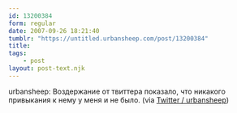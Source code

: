 ```yaml
---
id: 13200384
form: regular
date: 2007-09-26 18:21:40
tumblr: "https://untitled.urbansheep.com/post/13200384"
title:
tags:
    - post
layout: post-text.njk
---
```


<p>urbansheep: Воздержание от твиттера показало, что никакого привыкания к нему у меня и не было. (via <a href="http://twitter.com/urbansheep/statuses/294543892">Twitter / urbansheep</a>)</p>

